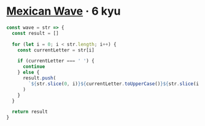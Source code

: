 # [Mexican Wave](https://www.codewars.com/kata/58f5c63f1e26ecda7e000029) · 6 kyu

```javascript
const wave = str => {
  const result = []

  for (let i = 0; i < str.length; i++) {
    const currentLetter = str[i]

    if (currentLetter === ' ') {
      continue
    } else {
      result.push(
        `${str.slice(0, i)}${currentLetter.toUpperCase()}${str.slice(i + 1)}`,
      )
    }
  }

  return result
}
```
